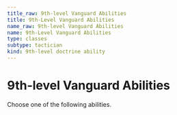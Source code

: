```yaml
---
title_raw: 9th-level Vanguard Abilities
title: 9th-Level Vanguard Abilities
name_raw: 9th-level Vanguard Abilities
name: 9th-Level Vanguard Abilities
type: classes
subtype: tactician
kind: 9th-level doctrine ability
---
```


# 9th-level Vanguard Abilities

Choose one of the following abilities.
